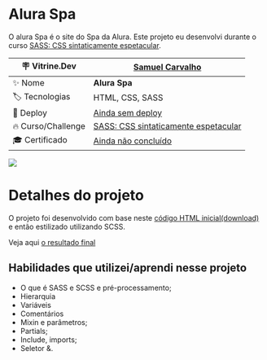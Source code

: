# Alura Spa
O alura Spa é o site do Spa da Alura. 
Este projeto eu desenvolvi durante o curso [SASS: CSS sintaticamente espetacular](https://cursos.alura.com.br/course/sass-css-sintaticamente-espetacular).

| :placard: Vitrine.Dev     |[Samuel Carvalho](https://cursos.alura.com.br/vitrinedev/sscarvalho123)|
| ------------------------  | --- |
| :sparkles: Nome           | **Alura Spa**
| :label: Tecnologias       | HTML, CSS, SASS
| :rocket: Deploy           | [Ainda sem deploy]()
| :fire: Curso/Challenge    | [SASS: CSS sintaticamente espetacular](https://cursos.alura.com.br/course/sass-css-sintaticamente-espetacular)
| :mortar_board: Certificado| [Ainda não concluído]()

<!-- Inserir imagem com a #vitrinedev ao final do link -->
![](https://3.bp.blogspot.com/-sbRzWXGOtUg/VKyLqYyurJI/AAAAAAAAAAM/wGbmdFErwz4/s1600/site_em_construcao.jpg#vitrinedev)

# Detalhes do projeto
O projeto foi desenvolvido com base neste [código HTML inicial(download)](https://github.com/alura-cursos/alura-spa/archive/refs/heads/projeto_inicial.zip) e então estilizado utilizando SCSS.

Veja aqui [o resultado final]()

## Habilidades que utilizei/aprendi nesse projeto
* O que é SASS e SCSS e pré-processamento;
* Hierarquia
* Variáveis
* Comentários
* Mixin e parâmetros;
* Partials;
* Include, imports;
* Seletor &.
